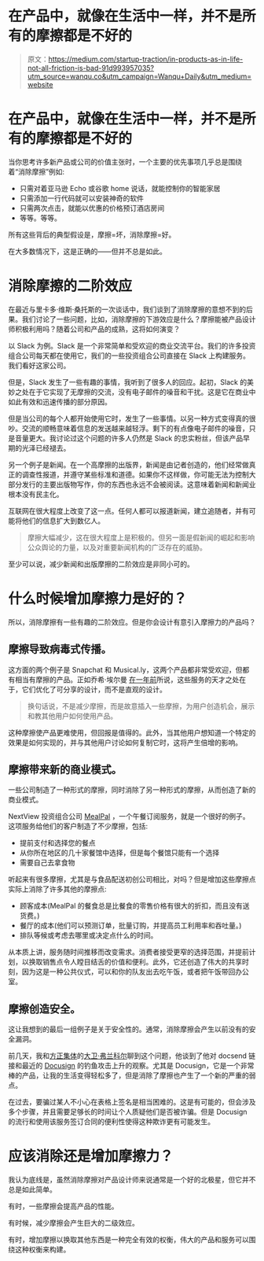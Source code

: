 # 在产品中，就像在生活中一样，并不是所有的摩擦都是不好的

> 原文：<https://medium.com/startup-traction/in-products-as-in-life-not-all-friction-is-bad-91d993957035?utm_source=wanqu.co&utm_campaign=Wanqu+Daily&utm_medium=website>

# 在产品中，就像在生活中一样，并不是所有的摩擦都是不好的



当你思考许多新产品或公司的价值主张时，一个主要的优先事项几乎总是围绕着“消除摩擦”例如:

*   只需对着亚马逊 Echo 或谷歌 home 说话，就能控制你的智能家居
*   只需添加一行代码就可以安装神奇的软件
*   只需两次点击，就能以优惠的价格预订酒店房间
*   等等。等等。

所有这些背后的典型假设是，摩擦=坏，消除摩擦=好。

在大多数情况下，这是正确的——但并不总是如此。

# 消除摩擦的二阶效应

在最近与里卡多·维斯·桑托斯的一次谈话中，我们谈到了消除摩擦的意想不到的后果。我们讨论了一些问题，比如，消除摩擦的下游效应是什么？摩擦能被产品设计师积极利用吗？随着公司和产品的成熟，这将如何演变？

以 Slack 为例。Slack 是一个非常简单和受欢迎的商业交流平台。我们的许多投资组合公司每天都在使用它，我们的一些投资组合公司直接在 Slack 上构建服务。我们看好这家公司。

但是，Slack 发生了一些有趣的事情，我听到了很多人的回应。起初，Slack 的美妙之处在于它实现了无摩擦的交流，没有电子邮件的噪音和干扰。这是它在商业中如此有效和迅速传播的部分原因。

但是当公司的每个人都开始使用它时，发生了一些事情。以另一种方式变得真的很吵。交流的顺畅意味着信息的发送越来越轻浮。剩下的有点像电子邮件的噪音，只是音量更大。我讨论过这个问题的许多人仍然是 Slack 的忠实粉丝，但该产品早期的光泽已经褪去。

另一个例子是新闻。在一个高摩擦的出版界，新闻是由记者创造的，他们经常做真正的调查性报道，并遵守某些标准和道德。如果你不这样做，你可能无法为控制大部分发行的主要出版物写作，你的东西也永远不会被阅读。这意味着新闻和新闻业根本没有民主化。

互联网在很大程度上改变了这一点。任何人都可以报道新闻，建立追随者，并有可能将他们的信息扩大到数亿人。

> 摩擦大幅减少，这在很大程度上是积极的。但另一面是假新闻的崛起和影响公众舆论的力量，以及对重要新闻机构的广泛存在的威胁。

至少可以说，减少新闻和出版摩擦的二阶效应是非同小可的。

# 什么时候增加摩擦力是好的？

所以，消除摩擦有一些有趣的二阶效应。但是你会设计有意引入摩擦力的产品吗？

## 摩擦导致病毒式传播。

这方面的两个例子是 Snapchat 和 Musical.ly，这两个产品都非常受欢迎，但都有相当有摩擦的产品。正如乔希·埃尔曼 [在一年前](https://news.greylock.com/the-five-types-of-virality-8ba42051928d)所说，这些服务的天才之处在于，它们优化了可分享的设计，而不是直观的设计。

> 换句话说，不是减少摩擦，而是故意插入一些摩擦，为用户创造机会，展示和教其他用户如何使用产品。

这种摩擦使产品更难使用，但回报是值得的。此外，当其他用户想知道一个特定的效果是如何实现的，并与其他用户讨论如何复制它时，这将产生倍增的影响。

## 摩擦带来新的商业模式。

一些公司制造了一种形式的摩擦，同时消除了另一种形式的摩擦，从而创造了新的商业模式。

NextView 投资组合公司 [MealPal](https://mealpal.com/) ，一个午餐订阅服务，就是一个很好的例子。这项服务给他们的客户制造了不少摩擦，包括:

*   提前支付和选择您的餐点
*   从你所在地区的几十家餐馆中选择，但是每个餐馆只能有一个选择
*   需要自己去拿食物

听起来有很多摩擦，尤其是与食品配送初创公司相比，对吗？但是增加这些摩擦点实际上消除了许多其他的摩擦点:

*   顾客成本(MealPal 的餐食总是比餐食的零售价格有很大的折扣，而且没有送货费。)
*   餐厅的成本(他们可以预测订单，批量订购，并提高员工利用率和吞吐量。)
*   排队等候或考虑去哪里或决定点什么的时间。

从本质上讲，服务随时间推移而改变需求。消费者接受更窄的选择范围，并提前计划，以换取销售点令人瞠目结舌的价值和便利。此外，它还创造了伟大的共享时刻，因为这是一种公共仪式，可以和你的队友出去吃午饭，或者把午饭带回办公室。

## 摩擦创造安全。

这让我想到的最后一组例子是关于安全性的。通常，消除摩擦会产生以前没有的安全漏洞。

前几天，我和[方正集体](https://medium.com/u/f49435c6fa9?source=post_page-----91d993957035--------------------------------)的[大卫·弗兰科尔](https://medium.com/u/407c4b319274?source=post_page-----91d993957035--------------------------------)聊到这个问题，他谈到了他对 docsend 链接和最近的 [Docusign](https://www.docusign.com/) 的钓鱼攻击上升的观察。尤其是 Docusign，它是一个非常棒的产品，让我的生活变得轻松多了，但是消除了摩擦也产生了一个新的严重的弱点。

在过去，要骗过某人不小心在表格上签名是相当困难的。这是有可能的，但会涉及多个步骤，并且需要足够长的时间让个人质疑他们是否被诈骗。但是 Docusign 的流行和使用该服务签订合同的便利性使得这种欺诈更有可能发生。

# 应该消除还是增加摩擦力？

我认为底线是，虽然消除摩擦对产品设计师来说通常是一个好的北极星，但它并不总是如此简单。

有时，一些摩擦会提高产品的性能。

有时候，减少摩擦会产生巨大的二级效应。

有时，增加摩擦以换取其他东西是一种完全有效的权衡，伟大的产品和服务可以围绕这种权衡来构建。

